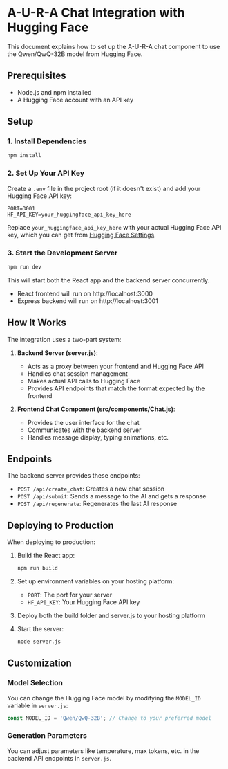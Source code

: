 # A-U-R-A Chat Integration with Hugging Face

This document explains how to set up the A-U-R-A chat component to use the Qwen/QwQ-32B model from Hugging Face.

## Prerequisites

- Node.js and npm installed
- A Hugging Face account with an API key

## Setup

### 1. Install Dependencies

```bash
npm install
```

### 2. Set Up Your API Key

Create a `.env` file in the project root (if it doesn't exist) and add your Hugging Face API key:

```
PORT=3001
HF_API_KEY=your_huggingface_api_key_here
```

Replace `your_huggingface_api_key_here` with your actual Hugging Face API key, which you can get from [Hugging Face Settings](https://huggingface.co/settings/tokens).

### 3. Start the Development Server

```bash
npm run dev
```

This will start both the React app and the backend server concurrently.

- React frontend will run on http://localhost:3000
- Express backend will run on http://localhost:3001

## How It Works

The integration uses a two-part system:

1. **Backend Server (server.js)**:
   - Acts as a proxy between your frontend and Hugging Face API
   - Handles chat session management
   - Makes actual API calls to Hugging Face
   - Provides API endpoints that match the format expected by the frontend

2. **Frontend Chat Component (src/components/Chat.js)**:
   - Provides the user interface for the chat
   - Communicates with the backend server
   - Handles message display, typing animations, etc.

## Endpoints

The backend server provides these endpoints:

- `POST /api/create_chat`: Creates a new chat session
- `POST /api/submit`: Sends a message to the AI and gets a response
- `POST /api/regenerate`: Regenerates the last AI response

## Deploying to Production

When deploying to production:

1. Build the React app:
   ```bash
   npm run build
   ```

2. Set up environment variables on your hosting platform:
   - `PORT`: The port for your server
   - `HF_API_KEY`: Your Hugging Face API key

3. Deploy both the build folder and server.js to your hosting platform

4. Start the server:
   ```bash
   node server.js
   ```

## Customization

### Model Selection

You can change the Hugging Face model by modifying the `MODEL_ID` variable in `server.js`:

```javascript
const MODEL_ID = 'Qwen/QwQ-32B'; // Change to your preferred model
```

### Generation Parameters

You can adjust parameters like temperature, max tokens, etc. in the backend API endpoints in `server.js`. 
